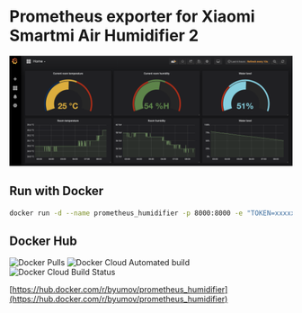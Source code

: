 # Prometheus exporter for Xiaomi Smartmi Air Humidifier 2

![Docker Pulls](img/grafana.png)

## Run with Docker

```bash
docker run -d --name prometheus_humidifier -p 8000:8000 -e "TOKEN=xxxxxxxx" -e "IP=xx.xx.xx.xx" byumov/prometheus_humidifier
```

## Docker Hub

![Docker Pulls](https://img.shields.io/docker/pulls/byumov/prometheus_humidifier.svg) ![Docker Cloud Automated build](https://img.shields.io/docker/cloud/automated/byumov/prometheus_humidifier.svg) ![Docker Cloud Build Status](https://img.shields.io/docker/cloud/build/byumov/prometheus_humidifier.svg)

[https://hub.docker.com/r/byumov/prometheus_humidifier](https://hub.docker.com/r/byumov/prometheus_humidifier)
